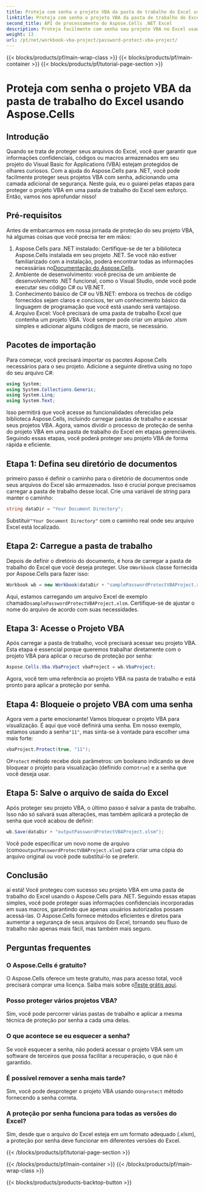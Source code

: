 ```yaml
---
title: Proteja com senha o projeto VBA da pasta de trabalho do Excel usando Aspose.Cells
linktitle: Proteja com senha o projeto VBA da pasta de trabalho do Excel usando Aspose.Cells
second_title: API de processamento do Aspose.Cells .NET Excel
description: Proteja facilmente com senha seu projeto VBA no Excel usando Aspose.Cells para .NET. Siga este guia passo a passo para maior segurança.
weight: 13
url: /pt/net/workbook-vba-project/password-protect-vba-project/
---
```


{{< blocks/products/pf/main-wrap-class >}}
{{< blocks/products/pf/main-container >}}
{{< blocks/products/pf/tutorial-page-section >}}

# Proteja com senha o projeto VBA da pasta de trabalho do Excel usando Aspose.Cells

## Introdução
Quando se trata de proteger seus arquivos do Excel, você quer garantir que informações confidenciais, códigos ou macros armazenados em seu projeto do Visual Basic for Applications (VBA) estejam protegidos de olhares curiosos. Com a ajuda do Aspose.Cells para .NET, você pode facilmente proteger seus projetos VBA com senha, adicionando uma camada adicional de segurança. Neste guia, eu o guiarei pelas etapas para proteger o projeto VBA em uma pasta de trabalho do Excel sem esforço. Então, vamos nos aprofundar nisso!
## Pré-requisitos
Antes de embarcarmos em nossa jornada de proteção do seu projeto VBA, há algumas coisas que você precisa ter em mãos:
1.  Aspose.Cells para .NET instalado: Certifique-se de ter a biblioteca Aspose.Cells instalada em seu projeto .NET. Se você não estiver familiarizado com a instalação, poderá encontrar todas as informações necessárias no[Documentação do Aspose.Cells](https://reference.aspose.com/cells/net/).
2. Ambiente de desenvolvimento: você precisa de um ambiente de desenvolvimento .NET funcional, como o Visual Studio, onde você pode executar seu código C# ou VB.NET.
3. Conhecimento básico de C# ou VB.NET: embora os trechos de código fornecidos sejam claros e concisos, ter um conhecimento básico da linguagem de programação que você está usando será vantajoso.
4. Arquivo Excel: Você precisará de uma pasta de trabalho Excel que contenha um projeto VBA. Você sempre pode criar um arquivo .xlsm simples e adicionar alguns códigos de macro, se necessário.
## Pacotes de importação
Para começar, você precisará importar os pacotes Aspose.Cells necessários para o seu projeto. Adicione a seguinte diretiva using no topo do seu arquivo C#:
```csharp
using System;
using System.Collections.Generic;
using System.Linq;
using System.Text;
```
Isso permitirá que você acesse as funcionalidades oferecidas pela biblioteca Aspose.Cells, incluindo carregar pastas de trabalho e acessar seus projetos VBA.
Agora, vamos dividir o processo de proteção de senha do projeto VBA em uma pasta de trabalho do Excel em etapas gerenciáveis. Seguindo essas etapas, você poderá proteger seu projeto VBA de forma rápida e eficiente.
## Etapa 1: Defina seu diretório de documentos
primeiro passo é definir o caminho para o diretório de documentos onde seus arquivos do Excel são armazenados. Isso é crucial porque precisamos carregar a pasta de trabalho desse local. Crie uma variável de string para manter o caminho:
```csharp
string dataDir = "Your Document Directory";
```
 Substituir`"Your Document Directory"` com o caminho real onde seu arquivo Excel está localizado.
## Etapa 2: Carregue a pasta de trabalho
 Depois de definir o diretório do documento, é hora de carregar a pasta de trabalho do Excel que você deseja proteger. Use o`Workbook` classe fornecida por Aspose.Cells para fazer isso:
```csharp
Workbook wb = new Workbook(dataDir + "samplePasswordProtectVBAProject.xlsm");
```
 Aqui, estamos carregando um arquivo Excel de exemplo chamado`samplePasswordProtectVBAProject.xlsm`. Certifique-se de ajustar o nome do arquivo de acordo com suas necessidades.
## Etapa 3: Acesse o Projeto VBA
Após carregar a pasta de trabalho, você precisará acessar seu projeto VBA. Esta etapa é essencial porque queremos trabalhar diretamente com o projeto VBA para aplicar o recurso de proteção por senha:
```csharp
Aspose.Cells.Vba.VbaProject vbaProject = wb.VbaProject;
```
Agora, você tem uma referência ao projeto VBA na pasta de trabalho e está pronto para aplicar a proteção por senha.
## Etapa 4: Bloqueie o projeto VBA com uma senha
Agora vem a parte emocionante! Vamos bloquear o projeto VBA para visualização. É aqui que você definirá uma senha. Em nosso exemplo, estamos usando a senha`"11"`, mas sinta-se à vontade para escolher uma mais forte:
```csharp
vbaProject.Protect(true, "11");
```
 O`Protect` método recebe dois parâmetros: um booleano indicando se deve bloquear o projeto para visualização (definido como`true`) e a senha que você deseja usar.
## Etapa 5: Salve o arquivo de saída do Excel
Após proteger seu projeto VBA, o último passo é salvar a pasta de trabalho. Isso não só salvará suas alterações, mas também aplicará a proteção de senha que você acabou de definir:
```csharp
wb.Save(dataDir + "outputPasswordProtectVBAProject.xlsm");
```
 Você pode especificar um novo nome de arquivo (como`outputPasswordProtectVBAProject.xlsm`) para criar uma cópia do arquivo original ou você pode substituí-lo se preferir.
## Conclusão
aí está! Você protegeu com sucesso seu projeto VBA em uma pasta de trabalho do Excel usando o Aspose.Cells para .NET. Seguindo essas etapas simples, você pode proteger suas informações confidenciais incorporadas em suas macros, garantindo que apenas usuários autorizados possam acessá-las. O Aspose.Cells fornece métodos eficientes e diretos para aumentar a segurança de seus arquivos do Excel, tornando seu fluxo de trabalho não apenas mais fácil, mas também mais seguro.
## Perguntas frequentes
### O Aspose.Cells é gratuito?
 O Aspose.Cells oferece um teste gratuito, mas para acesso total, você precisará comprar uma licença. Saiba mais sobre o[Teste grátis aqui](https://releases.aspose.com/).
### Posso proteger vários projetos VBA?
Sim, você pode percorrer várias pastas de trabalho e aplicar a mesma técnica de proteção por senha a cada uma delas.
### O que acontece se eu esquecer a senha?
Se você esquecer a senha, não poderá acessar o projeto VBA sem um software de terceiros que possa facilitar a recuperação, o que não é garantido.
### É possível remover a senha mais tarde?
Sim, você pode desproteger o projeto VBA usando o`Unprotect` método fornecendo a senha correta.
### A proteção por senha funciona para todas as versões do Excel?
Sim, desde que o arquivo do Excel esteja em um formato adequado (.xlsm), a proteção por senha deve funcionar em diferentes versões do Excel.

{{< /blocks/products/pf/tutorial-page-section >}}

{{< /blocks/products/pf/main-container >}}
{{< /blocks/products/pf/main-wrap-class >}}

{{< blocks/products/products-backtop-button >}}
